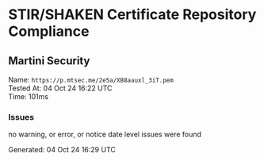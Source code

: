 # STIR/SHAKEN Certificate Repository Compliance

## Martini Security

Name: `https://p.mtsec.me/2e5a/XB8aauxl_3iT.pem`\
Tested At: 04 Oct 24 16:22 UTC\
Time: 101ms

### Issues

no warning, or error, or notice date level issues were found

Generated: 04 Oct 24 16:29 UTC